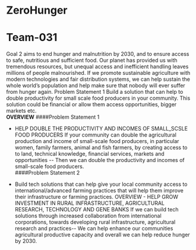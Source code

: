 # ZeroHunger
# Team-031
 Goal 2 aims to end hunger and malnutrition by 2030, and to ensure access to safe, nutritious and sufficient food. 
 Our planet has provided us with tremendous resources, but unequal access and inefficient handling leaves millions of people malnourished. 
 If we promote sustainable agriculture with modern technologies and fair distribution systems, we can help sustain the whole world’s population and help make sure that nobody will ever suffer from hunger again. 
 Problem Statement 1 Build a solution that can help to double productivity for small scale food producers in your community. This solution could be financial or allow them access opportunities, bigger markets etc.  
 **OVERVIEW**
  ####Problem Statement 1
  
 - HELP DOUBLE THE PRODUCTIVITY AND INCOMES OF SMALL_SCSLE FOOD PRODUCERS  If your community can double the agricultural production and income of small-scale food producers, in particular women, family farmers, animal and fish farmers, by creating access to to land, technical knowledge, financial services, markets and opportunities -- Then we can double the productivity and incomes of small-scale food producers.  
 ####Problem Statement 2 
 
 - Build tech solutions that can help give your local community access to international/advanced farming practices that will help them improve their infrastructure or farming practices.  OVERVIEW - HELP GROW INVESTMENT IN RURAL INFRASTRUCTURE, AGRICULTURAL RESEARCH, TECHNOLOGY AND GENE BANKS  If we can build tech solutions through increased collaboration from international corporations, towards developing rural infrastructure, agricultural research and practices-- 
 We can help enhance our communities agricultural productive capacity and overall we can help reduce hunger by 2030.
